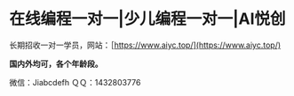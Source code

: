 # 在线编程一对一|少儿编程一对一|AI悦创

长期招收一对一学员，网站：［https://www.aiyc.top/](https://www.aiyc.top/)

**国内外均可，各个年龄段。**

微信：Jiabcdefh
ＱＱ：1432803776
